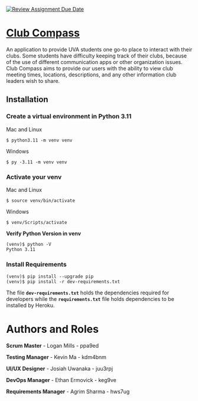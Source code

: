 [![Review Assignment Due Date](https://classroom.github.com/assets/deadline-readme-button-24ddc0f5d75046c5622901739e7c5dd533143b0c8e959d652212380cedb1ea36.svg)](https://classroom.github.com/a/xHnRfY9D)

# [Club Compass](https://club-compass-ffb1c8fdacce.herokuapp.com/)
An application to provide UVA students one go-to place to interact with their clubs. Some students have difficulty keeping track of their clubs, because of the use of different communication apps or other organization issues. Club Compass aims to provide our users with the ability to view club meeting times, locations, descriptions, and any other information club leaders wish to share.


## Installation

### **Create a virtual environment in Python 3.11**

Mac and Linux
```shell
$ python3.11 -m venv venv
```

Windows
```shell
$ py -3.11 -m venv venv
```

### **Activate your venv**

Mac and Linux
```shell
$ source venv/bin/activate
```


Windows
```shell
$ venv/Scripts/activate
```


**Verify Python Version in venv**
```shell
(venv)$ python -V
Python 3.11
```

### **Install Requirements**
```shell
(venv)$ pip install --upgrade pip
(venv)$ pip install -r dev-requirements.txt
```
The file **`dev-requirements.txt`** holds the dependencies required for developers while the **`requirements.txt`** file holds dependencies to be installed by Heroku.


# Authors and Roles

**Scrum Master** - Logan Mills - ppa9ed

**Testing Manager** - Kevin Ma - kdm4bnm

**UI/UX Designer** - Josiah  Uwanaka - juu3rpj

**DevOps Manager** - Ethan Ermovick - keg9ve

**Requirements Manager** - Agrim Sharma - hws7ug
